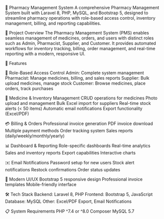 🏥 Pharmacy Management System
A comprehensive Pharmacy Management System built with Laravel 8, PHP, MySQL, and Bootstrap 5, designed to streamline pharmacy operations with role-based access control, inventory management, billing, and reporting capabilities.

📖 Project Overview
The Pharmacy Management System (PMS) enables seamless management of medicines, orders, and users with distinct roles such as Admin, Pharmacist, Supplier, and Customer. It provides automated workflows for inventory tracking, billing, order management, and real-time reporting with a modern, responsive UI.

🚀 Features

🔐 Role-Based Access Control
Admin: Complete system management
Pharmacist: Manage medicines, billing, and sales reports
Supplier: Bulk upload medicines, manage stock
Customer: Browse medicines, place orders, track purchases

💊 Medicine & Inventory Management
CRUD operations for medicines
Photo upload and management
Bulk Excel import for suppliers
Real-time stock alerts (< 50 items)
Automatic email notifications
Export functionality (Excel/PDF)

💳 Billing & Orders
Professional invoice generation
PDF invoice download
Multiple payment methods
Order tracking system
Sales reports (daily/weekly/monthly/yearly)

📊 Dashboard & Reporting
Role-specific dashboards
Real-time analytics
Sales and inventory reports
Export capabilities
Interactive charts

✉️ Email Notifications
Password setup for new users
Stock alert notifications
Restock confirmations
Order status updates

🎨 Modern UI/UX
Bootstrap 5 responsive design
Professional invoice templates
Mobile-friendly interface

🛠️ Tech Stack
Backend: Laravel 8, PHP
Frontend: Bootstrap 5, JavaScript
Database: MySQL
Other: Excel/PDF Export, Email Notifications

📋 System Requirements
PHP ^7.4 or ^8.0
Composer
MySQL 5.7
